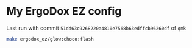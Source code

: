 # My ErgoDox EZ config

Last run with commit `51dd63c9268220a4810e7568b63edffcb96260df` of `qmk`

```sh
make ergodox_ez/glow:choco:flash
```
